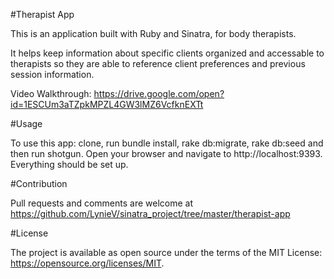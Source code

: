 #Therapist App

This is an application built with Ruby and Sinatra, for body therapists.

It helps keep information about specific clients organized and accessable to therapists so they are able to reference client preferences and previous session information.

Video Walkthrough: https://drive.google.com/open?id=1ESCUm3aTZpkMPZL4GW3lMZ6VcfknEXTt


#Usage

To use this app: clone, run bundle install, rake db:migrate, rake db:seed and then run shotgun. Open your browser and navigate to http://localhost:9393. Everything should be set up.


#Contribution

Pull requests and comments are welcome at https://github.com/LynieV/sinatra_project/tree/master/therapist-app


#License

The project is available as open source under the terms of the MIT License: https://opensource.org/licenses/MIT.
